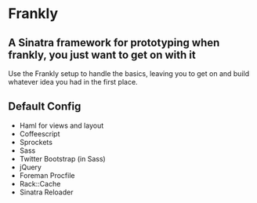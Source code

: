 Frankly
=======

## A Sinatra framework for prototyping when frankly, you just want to get on with it

Use the Frankly setup to handle the basics, leaving you to get on and build whatever idea you had in the first place. 

## Default Config

- Haml for views and layout
- Coffeescript
- Sprockets
- Sass
- Twitter Bootstrap (in Sass)
- jQuery
- Foreman Procfile
- Rack::Cache
- Sinatra Reloader
